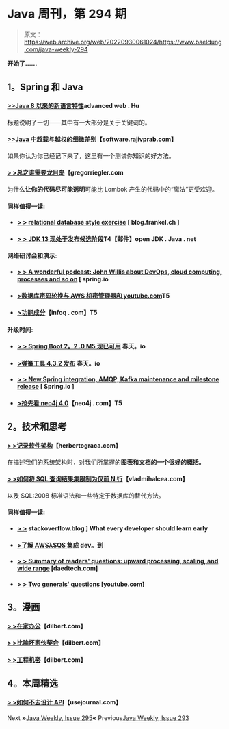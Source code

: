# Java 周刊，第 294 期

> 原文：<https://web.archive.org/web/20220930061024/https://www.baeldung.com/java-weekly-294>

**开始了……**

## 1。Spring 和 Java

#### [>>Java 8 以来的新语言特性](https://web.archive.org/web/20221004025611/https://advancedweb.hu/2019/08/08/post_java_8_language_features/)advanced web . Hu

标题说明了一切——其中有一大部分是关于关键词的。

#### [>>Java 中超载与越权的细微差别](https://web.archive.org/web/20221004025611/https://software.rajivprab.com/2019/08/14/nuances-of-overloading-and-overriding-in-java/)【software.rajivprab.com】

如果你认为你已经记下来了，这里有一个测试你知识的好方法。

#### [> >总之谁需要龙目岛](https://web.archive.org/web/20221004025611/http://gregorriegler.com/2019/08/10/who-needs-lombok-anyhow.html)【gregorriegler.com

为什么**让你的代码尽可能透明**可能比 Lombok 产生的代码中的“魔法”更受欢迎。

#### 同样值得一读:

*   #### [> > relational database style exercise](https://web.archive.org/web/20221004025611/https://blog.frankel.ch/exercises-programming-style/14/) [ blog.frankel.ch ]

*   #### [> > JDK 13 现处于发布候选阶段](https://web.archive.org/web/20221004025611/https://mail.openjdk.java.net/pipermail/jdk-dev/2019-August/003250.html)T4【邮件】open JDK . Java . net

#### 网络研讨会和演示:

*   #### [**> > A wonderful podcast: John Willis about DevOps, cloud computing, processes and so on**](https://web.archive.org/web/20221004025611/https://spring.io/blog/2019/08/09/a-bootiful-podcast-john-willis-on-devops-cloud-computing-process-and-so-much-more) [ spring.io

*   #### [**>数据库密码轮换与 AWS 机密管理器和 youtube.com**](https://web.archive.org/web/20221004025611/https://www.youtube.com/watch?v=gIbr6-AR6T8)T5

*   #### [>功能成分](https://web.archive.org/web/20221004025611/https://www.infoq.com/presentations/music-functional-composition/)【infoq . com】T5

#### 升级时间:

*   #### [**> > Spring Boot 2。2 .0 M5 现已可用**](https://web.archive.org/web/20221004025611/https://spring.io/blog/2019/08/06/spring-boot-2-2-0-m5-available-now) 春天。io

*   #### [**>弹簧工具 4.3.2 发布**](https://web.archive.org/web/20221004025611/https://spring.io/blog/2019/08/14/spring-tools-4-3-2-released) 春天。io

*   #### [**> > New Spring integration, AMQP, Kafka maintenance and milestone release**](https://web.archive.org/web/20221004025611/https://spring.io/blog/2019/08/08/new-spring-integration-amqp-kafka-maintenance-and-milestone-releases) [ Spring.io ]

*   #### [**>抢先看 neo4j 4.0**](https://web.archive.org/web/20221004025611/https://neo4j.com/download-center/#prerelease)【neo4j . com】T5

## 2。技术和思考

#### [**> >记录软件架构**](https://web.archive.org/web/20221004025611/https://herbertograca.com/2019/08/12/documenting-software-architecture/)【herbertograca.com】

在描述我们的系统架构时，对我们所掌握的**图表和文档的一个很好的概括。**

#### [> >如何将 SQL 查询结果集限制为仅前 N 行](https://web.archive.org/web/20221004025611/https://vladmihalcea.com/sql-query-limit-top-n-rows/)【vladmihalcea.com】

以及 SQL:2008 标准语法和一些特定于数据库的替代方法。

#### 同样值得一读:

*   #### [> >](https://web.archive.org/web/20221004025611/https://stackoverflow.blog/2019/08/07/what-every-developer-should-learn-early-on/) stackoverflow.blog ] What every developer should learn early

*   #### [**>了解 AWSλSQS 集成**](https://web.archive.org/web/20221004025611/https://dev.to/frosnerd/understanding-the-aws-lambda-sqs-integration-1981) dev。到

*   #### [> > Summary of readers' questions: upward processing, scaling, and wide range](https://web.archive.org/web/20221004025611/https://daedtech.com/reader-question-round-up-upwork-scaling-and-taking-a-big-margin/) [daedtech.com]

*   #### [> > Two generals' questions](https://web.archive.org/web/20221004025611/https://www.youtube.com/watch?v=IP-rGJKSZ3s) [youtube.com]

## 3。漫画

#### [**> >在家办公**](https://web.archive.org/web/20221004025611/https://dilbert.com/strip/2019-08-09)【dilbert.com】

#### [**> >比喻坏家伙契合**](https://web.archive.org/web/20221004025611/https://dilbert.com/strip/2019-08-14)【dilbert.com】

#### [**> >工程机密**](https://web.archive.org/web/20221004025611/https://dilbert.com/strip/2011-07-16)【dilbert.com】

## 4。本周精选

#### [> >如何不去设计 API](https://web.archive.org/web/20221004025611/https://blog.usejournal.com/how-not-to-design-restful-apis-fb4892d9057a)【usejournal.com】

Next **»**[Java Weekly, Issue 295](/web/20221004025611/https://www.baeldung.com/java-weekly-295)**«** Previous[Java Weekly, Issue 293](/web/20221004025611/https://www.baeldung.com/java-weekly-293)